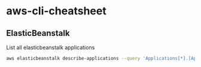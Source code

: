 # aws-cli-cheatsheet

## ElasticBeanstalk

List all elasticbeanstalk applications

```bash
aws elasticbeanstalk describe-applications --query 'Applications[*].[ApplicationName]' --output text
```

